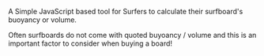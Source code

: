 A Simple JavaScript based tool for Surfers to calculate their surfboard's buoyancy or volume.

Often surfboards do not come with quoted buyoancy / volume and this is an important factor to consider when buying a board!
